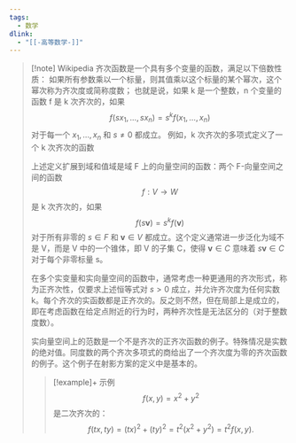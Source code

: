 ```yaml
---
tags:
  - 数学
dlink:
  - "[[-高等数学-]]"
---
```

>[!note] Wikipedia
> 齐次函数是一个具有多个变量的函数，满足以下倍数性质：
> 如果所有参数乘以一个标量，则其值乘以这个标量的某个幂次，这个幂次称为齐次度或简称度数；
> 也就是说，如果 k 是一个整数，n 个变量的函数 f 是 k 次齐次的，如果
> $$f(sx_{1},\ldots, sx_{n}) = s^{k}f(x_{1},\ldots, x_{n})$$
> 对于每一个 $x_{1},\ldots, x_{n}$ 和 $s \neq 0$ 都成立。
> 例如，k 次齐次的多项式定义了一个 k 次齐次的函数
> 
> 上述定义扩展到域和值域是域 F 上的向量空间的函数：两个 F-向量空间之间的函数
> $$f : V \to W$$
> 是 k 次齐次的，如果
> $$f(s\mathbf{v}) = s^{k}f(\mathbf{v})$$
> 对于所有非零的 $s \in F$ 和 $\mathbf{v} \in V$ 都成立。这个定义通常进一步泛化为域不是 V，而是 V 中的一个锥体，即 V 的子集 C，使得 $\mathbf{v} \in C$ 意味着 $s\mathbf{v} \in C$ 对于每个非零标量 s。
> 
> 在多个实变量和实向量空间的函数中，通常考虑一种更通用的齐次形式，称为正齐次性，仅要求上述恒等式对 $s > 0$ 成立，并允许齐次度为任何实数 k。每个齐次的实函数都是正齐次的。反之则不然，但在局部上是成立的，即在考虑函数在给定点附近的行为时，两种齐次性是无法区分的（对于整数度数）。
> 
> 实向量空间上的范数是一个不是齐次的正齐次函数的例子。特殊情况是实数的绝对值。同度数的两个齐次多项式的商给出了一个齐次度为零的齐次函数的例子。这个例子在射影方案的定义中是基本的。
> 
> >[!example]+ 示例
> $$f(x, y) = x^{2} + y^{2}$$
> 是二次齐次的：
> $$f(tx, ty) = (tx)^{2} + (ty)^{2} = t^{2}(x^{2} + y^{2}) = t^{2}f(x, y).$$

